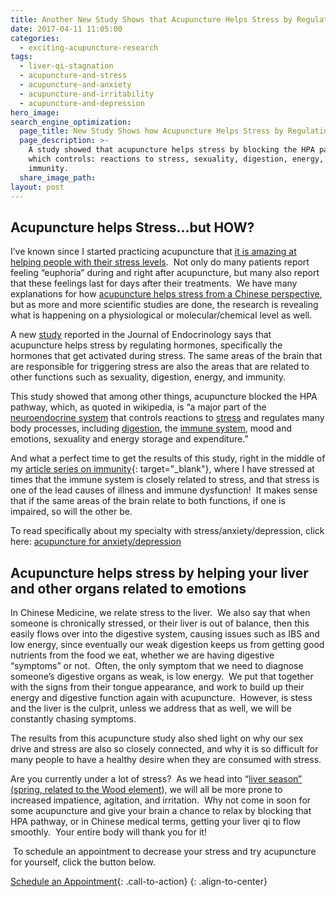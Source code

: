 ```yaml
---
title: Another New Study Shows that Acupuncture Helps Stress by Regulating Hormones
date: 2017-04-11 11:05:00
categories:
  - exciting-acupuncture-research
tags:
  - liver-qi-stagnation
  - acupuncture-and-stress
  - acupuncture-and-anxiety
  - acupuncture-and-irritability
  - acupuncture-and-depression
hero_image:
search_engine_optimization:
  page_title: New Study Shows how Acupuncture Helps Stress by Regulating Hormones
  page_description: >-
    A study showed that acupuncture helps stress by blocking the HPA pathway,
    which controls: reactions to stress, sexuality, digestion, energy, and
    immunity.
  share_image_path:
layout: post
---
```


## Acupuncture helps Stress…but HOW?

<div id="attachment_1458"><p>I&rsquo;ve known since I started practicing acupuncture that <a target="_blank" data-cms-editor-link-style="undefined" href="/conditions-treated/stress-anxiety-depression/">it is amazing at helping people with their stress levels</a>.&nbsp; Not only do many patients report feeling &ldquo;euphoria&rdquo; during and right after acupuncture, but many also report that these feelings last for days after their treatments.&nbsp; We have many explanations for how <a target="_blank" data-cms-editor-link-style="undefined" href="/2010/02/25/acupuncture-helps-stress-so-im-stressed-whats-the-big-deal/">acupuncture helps stress from a Chinese perspective</a>, but as more and more scientific studies are done, the research is revealing what is happening on a physiological or molecular/chemical level as well.</p></div>

A new [study](http://topnews.net.nz/content/226835-acupuncture-reduces-stress-regulating-hormones "Study Acupuncture reduces stress by regulating hormones") reported in the Journal of Endocrinology says that acupuncture helps stress by regulating hormones, specifically the hormones that get activated during stress. The same areas of the brain that are responsible for triggering stress are also the areas that are related to other functions such as sexuality, digestion, energy, and immunity.

This study showed that among other things, acupuncture blocked the HPA pathway, which, as quoted in wikipedia, is “a major part of the [neuroendocrine system](http://en.wikipedia.org/wiki/Neuroendocrinology "Neuroendocrinology") that controls reactions to [stress](http://en.wikipedia.org/wiki/Stress_%28medicine%29 "Stress (medicine)") and regulates many body processes, including [digestion](http://en.wikipedia.org/wiki/Digestion "Digestion"), the [immune system](http://en.wikipedia.org/wiki/Immune_system "Immune system"), mood and emotions, sexuality and energy storage and expenditure.”

And what a perfect time to get the results of this study, right in the middle of my [article series on immunity](/2013/02/13/why-are-people-constantly-sick-in-colorado-part-i/ "Acupuncture for Immunity"){: target="_blank"}, where I have stressed at times that the immune system is closely related to stress, and that stress is one of the lead causes of illness and immune dysfunction!&nbsp; It makes sense that if the same areas of the brain relate to both functions, if one is impaired, so will the other be.

To read specifically about my specialty with stress/anxiety/depression, click here: [acupuncture for anxiety/depression](/conditions-treated/stress-anxiety-depression/ "Acupuncture for Anxiety, Acupuncture for Depression")

## Acupuncture helps stress by helping your liver and other organs related to emotions

In Chinese Medicine, we relate stress to the liver.&nbsp; We also say that when someone is chronically stressed, or their liver is out of balance, then this easily flows over into the digestive system, causing issues such as IBS and low energy, since eventually our weak digestion keeps us from getting good nutrients from the food we eat, whether we are having digestive “symptoms” or not.&nbsp; Often, the only symptom that we need to diagnose someone’s digestive organs as weak, is low energy.&nbsp; We put that together with the signs from their tongue appearance, and work to build up their energy and digestive function again with acupuncture.&nbsp; However, is stess and the liver is the culprit, unless we address that as well, we will be constantly chasing symptoms.

The results from this acupuncture study also shed light on why our sex drive and stress are also so closely connected, and why it is so difficult for many people to have a healthy desire when they are consumed with stress.

Are you currently under a lot of stress?&nbsp; As we head into “[liver season” (spring, related to the Wood element](/2015/03/30/do-you-feel-the-wood-element-energy-rising-already-tips-for-staying-sane-as-we-move-from-winter-to-spring/)), we will all be more prone to increased impatience, agitation, and irritation.&nbsp; Why not come in soon for some acupuncture and give your brain a chance to relax by blocking that HPA pathway, or in Chinese medical terms, getting your liver qi to flow smoothly.&nbsp; Your entire body will thank you for it!

&nbsp;To schedule an appointment to decrease your stress and try acupuncture for yourself, click the button below.

[Schedule an Appointment](/make-an-appointment/){: .call-to-action}
{: .align-to-center}